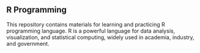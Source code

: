 ## R Programming
This repository contains materials for learning and practicing R programming language. R is a powerful language for data analysis, visualization, and statistical computing, widely used in academia, industry, and government.
